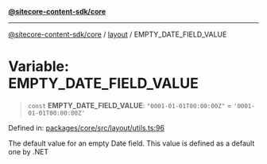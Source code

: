 [**@sitecore-content-sdk/core**](../../README.md)

***

[@sitecore-content-sdk/core](../../README.md) / [layout](../README.md) / EMPTY\_DATE\_FIELD\_VALUE

# Variable: EMPTY\_DATE\_FIELD\_VALUE

> `const` **EMPTY\_DATE\_FIELD\_VALUE**: `"0001-01-01T00:00:00Z"` = `'0001-01-01T00:00:00Z'`

Defined in: [packages/core/src/layout/utils.ts:96](https://github.com/Sitecore/xmc-jss-dev/blob/d07a33c8b422ee631653078fdc40402026b03dec/packages/core/src/layout/utils.ts#L96)

The default value for an empty Date field.
This value is defined as a default one by .NET
